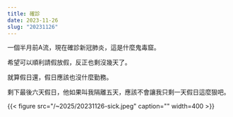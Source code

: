 ```yaml
---
title: 確診
date: 2023-11-26
slug: "20231126"
---
```


一個半月前A流，現在確診新冠肺炎，這是什麼鬼毒窟。

希望可以順利請假放假，反正也剩沒幾天了。

就算假日還，假日應該也沒什麼勤務。

剩下最後六天假日，他如果叫我隔離五天，應該不會讓我只剩一天假日這麼狠吧。

{{< figure src="/~2025/20231126-sick.jpeg" caption="" width=400 >}}
